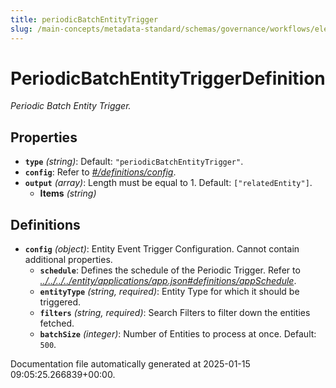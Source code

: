 ```yaml
---
title: periodicBatchEntityTrigger
slug: /main-concepts/metadata-standard/schemas/governance/workflows/elements/triggers/periodicbatchentitytrigger
---
```


# PeriodicBatchEntityTriggerDefinition

*Periodic Batch Entity Trigger.*

## Properties

- **`type`** *(string)*: Default: `"periodicBatchEntityTrigger"`.
- **`config`**: Refer to *[#/definitions/config](#definitions/config)*.
- **`output`** *(array)*: Length must be equal to 1. Default: `["relatedEntity"]`.
  - **Items** *(string)*
## Definitions

- **`config`** *(object)*: Entity Event Trigger Configuration. Cannot contain additional properties.
  - **`schedule`**: Defines the schedule of the Periodic Trigger. Refer to *[../../../../entity/applications/app.json#definitions/appSchedule](#/../../../entity/applications/app.json#definitions/appSchedule)*.
  - **`entityType`** *(string, required)*: Entity Type for which it should be triggered.
  - **`filters`** *(string, required)*: Search Filters to filter down the entities fetched.
  - **`batchSize`** *(integer)*: Number of Entities to process at once. Default: `500`.


Documentation file automatically generated at 2025-01-15 09:05:25.266839+00:00.
